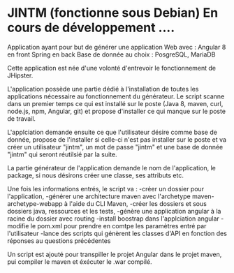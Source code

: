# JINTM (fonctionne sous Debian) En cours de développement ....

Application ayant pour but de générer une application Web avec : 
  Angular 8 en front
  Spring en back 
  Base de donnée au choix : PosgreSQL, MariaDB
  
Cette application est née d'une volonté d'entrevoir le fonctionnement de JHipster. 
  
L'application possède une partie dédié à l'installation de toutes les applications nécessaire 
au fonctionnement du générateur. Le script scanne dans un premier temps ce qui est installé 
sur le poste (Java 8, maven, curl, node.js, npm, Angular, git) et propose d'installer ce qui
manque sur le poste de travail. 

L'applciation demande ensuite ce que l'utilisateur désire comme base de donnée, propose de l'installer 
si celle-ci n'est pas installer sur le poste et va créer un utilisateur "jintm", un mot de passe "jintm"
et une base de donnée "jintm" qui seront réutilsié par la suite. 

La partie générateur de l'application demande le nom de l'application, le package, si nous désirons 
créer une classe, ses attributs etc. 

Une fois les informations entrés, le script va :
  -créer un dossier pour l'application,
  -générer une architecture maven avec l'archetype maven-archetype-webapp à  l'aide du CLI Maven, 
  -créer les dossiers et sous dossiers java, ressources et les tests, 
  -génère une application angular à la racine du dossier avec routing
  -install boostrap dans l'applciation angular
  -modifie le pom.xml pour prendre en comtpe les paramètres entré par l'utilisateur
  -lance des scripts qui génèrent les classes d'API en fonction des réponses au questions précédentes
  
  
Un script est ajouté pour transpiller le projet Angular dans le projet maven, pui compiler le maven et éxécuter le .war compilé. 
  
